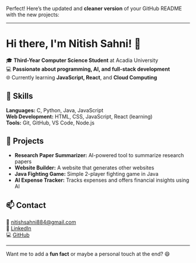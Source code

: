 Perfect! Here’s the updated and **cleaner version** of your GitHub README with the new projects:  

---

# Hi there, I'm Nitish Sahni! 👋

🎓 **Third-Year Computer Science Student** at Acadia University  
💻 **Passionate about programming, AI, and full-stack development**  
🌐 Currently learning **JavaScript, React**, and **Cloud Computing**  

## 💼 Skills  
**Languages:** C, Python, Java, JavaScript  
**Web Development:** HTML, CSS, JavaScript, React (learning)  
**Tools:** Git, GitHub, VS Code, Node.js  

## 📘 Projects  
- **Research Paper Summarizer:** AI-powered tool to summarize research papers  
- **Website Builder:** A website that generates other websites  
- **Java Fighting Game:** Simple 2-player fighting game in Java  
- **AI Expense Tracker:** Tracks expenses and offers financial insights using AI  

## 📫 Contact  
📧 nitishsahni884@gmail.com  
🔗 [LinkedIn](https://www.linkedin.com/in/sahninitish/)  
💻 [GitHub](https://github.com/NitishSahni)

---

Want me to add a **fun fact** or maybe a personal touch at the end? 😄
